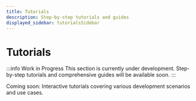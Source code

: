 ```yaml
---
title: Tutorials
description: Step-by-step tutorials and guides
displayed_sidebar: tutorialsSidebar
---
```


# Tutorials

:::info Work in Progress
This section is currently under development. Step-by-step tutorials and comprehensive guides will be available soon.
:::

Coming soon: Interactive tutorials covering various development scenarios and use cases.